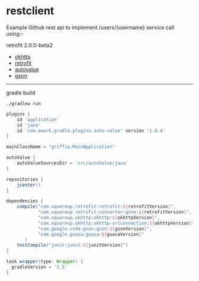 restclient
==========

Example Github rest api to implement /users/{username} service call using:-

retrofit 2.0.0-beta2

* [okhttp](https://github.com/square/okhttp)
* [retrofit](https://github.com/square/retrofit)
* [autovalue](https://github.com/google/auto)
* [gson](https://github.com/google/gson)

---

gradle build

~~~
./gradlew run
~~~

~~~groovy
plugins {
    id 'application'
    id 'java'
    id 'com.ewerk.gradle.plugins.auto-value' version '1.0.4'
}

mainClassName = "griffio.MainApplication"

autoValue {
    autoValueSourcesDir = 'src/autoValue/java'
}

repositories {
    jcenter()
}

dependencies {
    compile("com.squareup.retrofit:retrofit:${retrofitVersion}",
            "com.squareup.retrofit:converter-gson:${retrofitVersion}",
            "com.squareup.okhttp:okhttp:${okhttpVersion}",
            "com.squareup.okhttp:okhttp-urlconnection:${okhttpVersion}",
            "com.google.code.gson:gson:${gsonVersion}",
            "com.google.guava:guava:${guavaVersion}"
       )
    testCompile("junit:junit:${junitVersion}")
}

task wrapper(type: Wrapper) {
  gradleVersion = '2.5'
}
~~~
